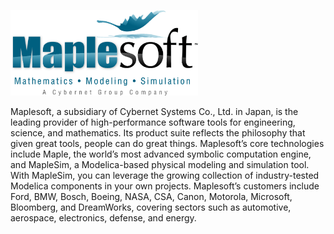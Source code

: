 <p><a href="http://www.maplesoft.com/"><img src="exhibitor_4.png" style="width:300px;height:auto;" /></a></p>
<p>
Maplesoft, a subsidiary of Cybernet Systems Co., Ltd. in Japan, is the leading provider of high-performance software tools for engineering, science, and mathematics.
Its product suite reflects the philosophy that given great tools, people can do great things.
Maplesoft’s core technologies include Maple, the world’s most advanced symbolic computation engine, and MapleSim, a Modelica-based physical modeling and simulation tool.
With MapleSim, you can leverage the growing collection of industry-tested Modelica components in your own projects.
Maplesoft’s customers include Ford, BMW, Bosch, Boeing, NASA, CSA, Canon, Motorola, Microsoft, Bloomberg, and DreamWorks, covering sectors such as automotive, aerospace, electronics, defense, and energy.
</p>